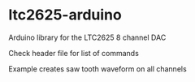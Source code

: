 # ltc2625-arduino
Arduino library for the LTC2625 8 channel DAC

Check header file for list of commands

Example creates saw tooth waveform on all channels
